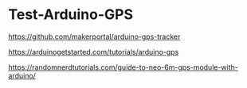 # Test-Arduino-GPS

https://github.com/makerportal/arduino-gps-tracker

https://arduinogetstarted.com/tutorials/arduino-gps

https://randomnerdtutorials.com/guide-to-neo-6m-gps-module-with-arduino/
